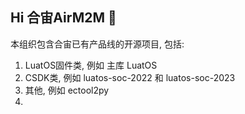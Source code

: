 ## Hi 合宙AirM2M 👋

本组织包含合宙已有产品线的开源项目, 包括:

1. LuatOS固件类, 例如 主库 LuatOS
2. CSDK类, 例如 luatos-soc-2022 和 luatos-soc-2023
3. 其他, 例如 ectool2py
4. 
